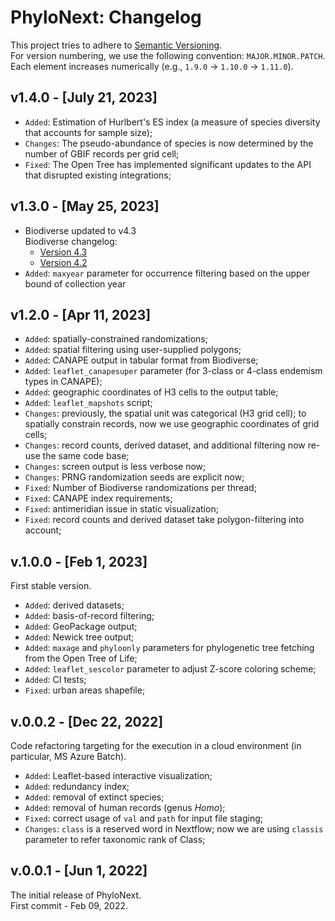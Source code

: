 # PhyloNext: Changelog

This project tries to adhere to [Semantic Versioning](https://semver.org/spec/v2.0.0.html).  
For version numbering, we use the following convention: `MAJOR.MINOR.PATCH`.  
Each element increases numerically (e.g., `1.9.0` -> `1.10.0` -> `1.11.0`).  

## v1.4.0 - [July 21, 2023]

- `Added`: Estimation of Hurlbert's ES index (a measure of species diversity that accounts for sample size);  
- `Changes`: The pseudo-abundance of species is now determined by the number of GBIF records per grid cell;  
- `Fixed`: The Open Tree has implemented significant updates to the API that disrupted existing integrations;  

## v1.3.0 - [May 25, 2023]

- Biodiverse updated to v4.3  
    Biodiverse changelog:  
    - [Version 4.3](https://github.com/shawnlaffan/biodiverse/releases/tag/r4.3)  
    - [Version 4.2](https://github.com/shawnlaffan/biodiverse/releases/tag/r4.2)  
- `Added`: `maxyear` parameter for occurrence filtering based on the upper bound of collection year  

## v1.2.0 - [Apr 11, 2023]

- `Added`: spatially-constrained randomizations;  
- `Added`: spatial filtering using user-supplied polygons;  
- `Added`: CANAPE output in tabular format from Biodiverse;  
- `Added`: `leaflet_canapesuper` parameter (for 3-class or 4-class endemism types in CANAPE);  
- `Added`: geographic coordinates of H3 cells to the output table;  
- `Added`: `leaflet_mapshots` script;  
- `Changes`: previously, the spatial unit was categorical (H3 grid cell); to spatially constrain records, now we use geographic coordinates of grid cells;  
- `Changes`: record counts, derived dataset, and additional filtering now re-use the same code base;  
- `Changes`: screen output is less verbose now;  
- `Changes`: PRNG randomization seeds are explicit now;  
- `Fixed`: Number of Biodiverse randomizations per thread;  
- `Fixed`: CANAPE index requirements;  
- `Fixed`: antimeridian issue in static visualization;  
- `Fixed`: record counts and derived dataset take polygon-filtering into account;  

## v.1.0.0 - [Feb 1, 2023]

First stable version.  

- `Added`: derived datasets;  
- `Added`: basis-of-record filtering;  
- `Added`: GeoPackage output;  
- `Added`: Newick tree output;  
- `Added`: `maxage` and `phyloonly` parameters for phylogenetic tree fetching from the Open Tree of Life;  
- `Added`: `leaflet_sescolor` parameter to adjust Z-score coloring scheme;  
- `Added`: CI tests;  
- `Fixed`: urban areas shapefile;  

## v.0.0.2 - [Dec 22, 2022]

Code refactoring targeting for the execution in a cloud environment (in particular, MS Azure Batch).  
- `Added`: Leaflet-based interactive visualization;  
- `Added`: redundancy index;  
- `Added`: removal of extinct species;  
- `Added`: removal of human records (genus _Homo_);  
- `Fixed`: correct usage of `val` and `path` for input file staging;  
- `Changes`: `class` is a reserved word in Nextflow; now we are using `classis` parameter to refer taxonomic rank of Class;  

## v.0.0.1 - [Jun 1, 2022]

The initial release of PhyloNext.  
First commit - Feb 09, 2022.  

